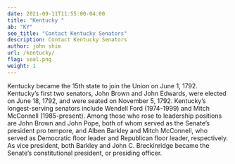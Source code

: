 ```yaml
---
date: 2021-09-11T11:55:00-04:00
title: "Kentucky "
ab: "KY"
seo_title: "Contact Kentucky Senators"
description: Contact Kentucky Senators
author: john shim
url: /kentucky/
flag: seal.png
weight: 1
---
```

Kentucky became the 15th state to join the Union on June 1, 1792. Kentucky’s first two senators, John Brown and John Edwards, were elected on June 18, 1792, and were seated on November 5, 1792. Kentucky’s longest-serving senators include Wendell Ford (1974-1999) and Mitch McConnell (1985-present). Among those who rose to leadership positions are John Brown and John Pope, both of whom served as the Senate’s president pro tempore, and Alben Barkley and Mitch McConnell, who served as Democratic floor leader and Republican floor leader, respectively. As vice president, both Barkley and John C. Breckinridge became the Senate’s constitutional president, or presiding officer.